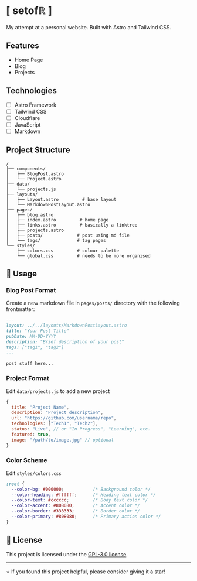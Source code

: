 # [ setofℝ ] 

My attempt at a personal website. Built with Astro and Tailwind CSS.

## Features

- Home Page
- Blog
- Projects

## Technologies

- [ ] Astro Framework
- [ ] Tailwind CSS
- [ ] Cloudflare
- [ ] JavaScript
- [ ] Markdown

## Project Structure

```
/
├── components/
│   ├── BlogPost.astro       
│   └── Project.astro        
├── data/
│   └── projects.js          
├── layouts/
│   ├── Layout.astro         # base layout
│   └── MarkdownPostLayout.astro
├── pages/
│   ├── blog.astro          
│   ├── index.astro         # home page
│   ├── links.astro         # basically a linktree
│   ├── projects.astro      
│   ├── posts/             # post using md file
│   └── tags/              # tag pages
└── styles/
    ├── colors.css         # colour palette
    └── global.css         # needs to be more organised
```

## 📝 Usage

### Blog Post Format

Create a new markdown file in `pages/posts/` directory with the following frontmatter:

```markdown
---
layout: ../../layouts/MarkdownPostLayout.astro
title: "Your Post Title"
pubDate: MM-DD-YYYY
description: "Brief description of your post"
tags: ["tag1", "tag2"]
---

post stuff here...
```

### Project Format

Edit `data/projects.js` to add a new project 

```javascript
{
  title: "Project Name",
  description: "Project description",
  url: "https://github.com/username/repo",
  technologies: ["Tech1", "Tech2"],
  status: "Live", // or "In Progress", "Learning", etc.
  featured: true,
  image: "/path/to/image.jpg" // optional
}
```

### Color Scheme

Edit `styles/colors.css`

```css
:root {
  --color-bg: #000000;           /* Background color */
  --color-heading: #ffffff;      /* Heading text color */
  --color-text: #cccccc;         /* Body text color */
  --color-accent: #808080;       /* Accent color */
  --color-border: #333333;       /* Border color */
  --color-primary: #808080;      /* Primary action color */
}
```

## 📄 License

This project is licensed under the [GPL-3.0 license](LICENSE).

---

⭐ If you found this project helpful, please consider giving it a star!
